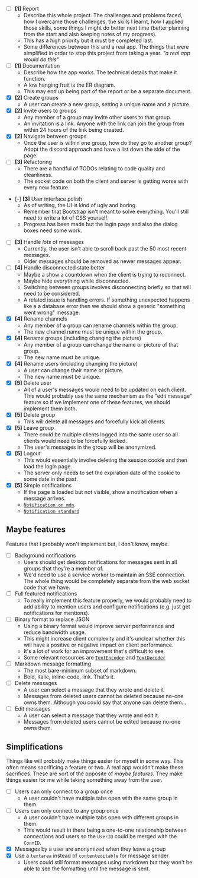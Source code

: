 - [ ] **[1]** Report
    - Describe this whole project. The challenges and problems faced, how I
      overcame those challenges, the skills I learnt, how I applied those 
      skills, some things I might do better next time (better planning from the
      start and also keeping notes of my progress).
    - This has a high priority but it must be completed last.
    - Some differences between this and a real app. The things that were
      simplified in order to stop this project from taking a year.
      *"a real app would do this"*
- [ ] **[1]** Documentation
    - Describe how the app works. The technical details that make it function.
    - A low hanging fruit is the ER diagram.
    - This may end up being part of the report or be a separate document.
- [x] **[2]** Create groups
    - A user can create a new group, setting a unique name and a picture.
- [x] **[2]** Invite users to groups
    - Any member of a group may invite other users to that group.
    - An invitation is a link. Anyone with the link can join the group from
      within 24 hours of the link being created.
- [x] **[2]** Navigate between groups
    - Once the user is within one group, how do they go to another group? Adopt
      the discord approach and have a list down the side of the page.
- [ ] **[3]** Refactoring
    - There are a handful of TODOs relating to code quality and cleanliness.
    - The socket code on both the client and server is getting worse with every
      new feature.
- [-] **[3]** User interface polish
    - As of writing, the UI is kind of ugly and boring.
    - Remember that Bootstrap isn't meant to solve everything. You'll still need
      to write a lot of CSS yourself.
    - Progress has been made but the login page and also the dialog boxes need
      some work.
- [ ] **[3]** Handle *lots* of messages
    - Currently, the user isn't able to scroll back past the 50 most recent
      messages.
    - Older messages should be removed as newer messages appear.
- [ ] **[4]** Handle disconnected state better
    - Maybe a show a countdown when the client is trying to reconnect.
    - Maybe hide everything while disconnected.
    - Switching between groups involves disconnecting briefly so that will
      need to be considered.
    - A related issue is handling errors. If something unexpected happens like a
      a database error then we should show a generic "something went wrong"
      message.
- [x] **[4]** Rename channels
    - Any member of a group can rename channels within the group.
    - The new channel name must be unique within the group.
- [x] **[4]** Rename groups (including changing the picture)
    - Any member of a group can change the name or picture of that group.
    - The new name must be unique.
- [x] **[4]** Rename users (including changing the picture)
    - A user can change their name or picture.
    - The new name must be unique.
- [x] **[5]** Delete user
    - All of a user's messages would need to be updated on each client. This
      would probably use the same mechanism as the "edit message" feature so if
      we implement one of these features, we should implement them both.
- [x] **[5]** Delete group
    - This will delete all messages and forcefully kick all clients.
- [x] **[5]** Leave group
    - There could be multiple clients logged into the same user so all clients
      would need to be forcefully kicked.
    - The user's messages in the group will be anonymized.
- [x] **[5]** Logout
    - This would essentially involve deleting the session cookie and then load
      the login page.
    - The server only needs to set the expiration date of the cookie to some
      date in the past.
- [x] **[5]** Simple notifications
    - If the page is loaded but not visible, show a notification when a message
      arrives.
    - [`Notification on mdn`](https://developer.mozilla.org/en-US/docs/Web/API/Notifications_API/Using_the_Notifications_API).
    - [`Notification standard`](https://notifications.spec.whatwg.org/)

## Maybe features

Features that I probably won't implement but, I don't know, maybe.

- [ ] Background notifications
    - Users should get desktop notifications for messages sent in all groups
      that they’re a member of.
    - We'd need to use a service worker to maintain an SSE connection. The whole
      thing would be completely separate from the web socket code that we have.
- [ ] Full featured notifications
    - To really implement this feature properly, we would probably need to add
      ability to mention users and configure notifications (e.g. just get
      notifications for mentions).
- [ ] Binary format to replace JSON
    - Using a binary format would improve server performance and reduce
      bandwidth usage.
    - This might increase client complexity and it's unclear whether this will
      have a positive or negative impact on client performance.
    - It's a lot of work for an improvement that's difficult to see.
    - Some relevant resources are
      [`TextEncoder`](https://developer.mozilla.org/en-US/docs/Web/API/TextEncoder)
      and
      [`TextDecoder`](https://developer.mozilla.org/en-US/docs/Web/API/TextDecoder)
- [ ] Markdown message formatting
    - The most bare-minimum subset of markdown.
    - Bold, italic, inline-code, link. That's it.
- [ ] Delete messages
    - A user can select a message that they wrote and delete it
    - Messages from deleted users cannot be deleted because no-one owns them.
      Although you could say that anyone can delete them...
- [ ] Edit messages
    - A user can select a message that they wrote and edit it.
    - Messages from deleted users cannot be edited because no-one owns them.

## Simplifications

Things like will probably make things easier for myself in some way. This often
means sacrificing a feature or two. A real app wouldn't make these sacrifices.
These are sort of the opposite of _maybe features_. They make things easier for
me while taking something away from the user.

- [ ] Users can only connect to a group once
    - A user couldn't have multiple tabs open with the same group in them.
- [ ] Users can only connect to any group once
    - A user couldn't have multiple tabs open with different groups in them.
    - This would result in there being a one-to-one relationship between
      connections and users so the `UserID` could be merged with the `ConnID`.
- [x] Messages by a user are anonymized when they leave a group
- [x] Use a `textarea` instead of `contenteditable` for message sender
    - Users could still format messages using markdown but they won't be able to
      see the formatting until the message is sent.
